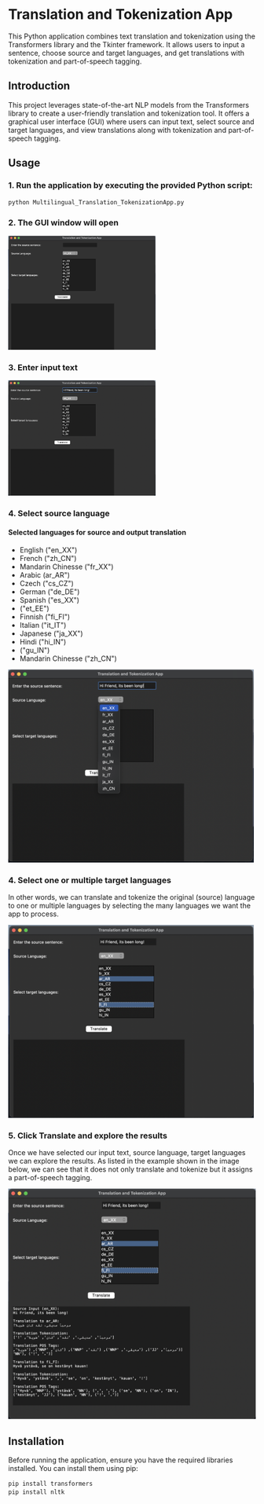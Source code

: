 # Translation and Tokenization App

This Python application combines text translation and tokenization using the Transformers library and the Tkinter framework. It allows users to input a sentence, choose source and target languages, and get translations with tokenization and part-of-speech tagging.

## Introduction

This project leverages state-of-the-art NLP models from the Transformers library to create a user-friendly translation and tokenization tool. It offers a graphical user interface (GUI) where users can input text, select source and target languages, and view translations along with tokenization and part-of-speech tagging.

## Usage

### 1. Run the application by executing the provided Python script:

```python
python Multilingual_Translation_TokenizationApp.py
```
### 2. The GUI window will open

<img src="https://github.com/gonzalovaldenebro/NaturalLanguageProcessing-Portfolio/blob/main/Part%203%20-%20Syntax%2C%20Parsing%2C%20and%20Linguistic%20Structures/Project/Images/1.png" alt="Alt text" width="300"/>


### 3. Enter input text 

<img src="https://github.com/gonzalovaldenebro/NaturalLanguageProcessing-Portfolio/blob/main/Part%203%20-%20Syntax%2C%20Parsing%2C%20and%20Linguistic%20Structures/Project/Images/2.png" alt="Alt text" width="300"/>

### 4. Select source language

#### Selected languages for source and output translation

- English ("en_XX") 
- French ("zh_CN")
- Mandarin Chinesse ("fr_XX")
- Arabic (ar_AR")
- Czech ("cs_CZ")
- German ("de_DE")
- Spanish ("es_XX")
- ("et_EE")
- Finnish ("fi_FI")
- Italian ("it_IT")
- Japanese ("ja_XX")
- Hindi ("hi_IN")
- ("gu_IN")
- Mandarin Chinesse ("zh_CN") 

<img src="https://github.com/gonzalovaldenebro/NaturalLanguageProcessing-Portfolio/blob/main/Part%203%20-%20Syntax%2C%20Parsing%2C%20and%20Linguistic%20Structures/Project/Images/3.png" alt="Alt text" width="500"/>

### 4. Select one or multiple target languages

In other words, we can translate and tokenize the original (source) language to one or multiple languages by selecting the many languages we want the app to process.

<img src="https://github.com/gonzalovaldenebro/NaturalLanguageProcessing-Portfolio/blob/main/Part%203%20-%20Syntax%2C%20Parsing%2C%20and%20Linguistic%20Structures/Project/Images/4.png" alt="Alt text" width="500"/>

  
### 5. Click Translate and explore the results

Once we have selected our input text, source language, target languages we can explore the results. As listed in the example shown in the image below, we can see that it does not only translate and tokenize but it assigns a part-of-speech tagging. 

<img src="https://github.com/gonzalovaldenebro/NaturalLanguageProcessing-Portfolio/blob/main/Part%203%20-%20Syntax%2C%20Parsing%2C%20and%20Linguistic%20Structures/Project/Images/5.png" alt="Alt text" width="600"/>


## Installation

Before running the application, ensure you have the required libraries installed. You can install them using pip:

```bash
pip install transformers
pip install nltk
